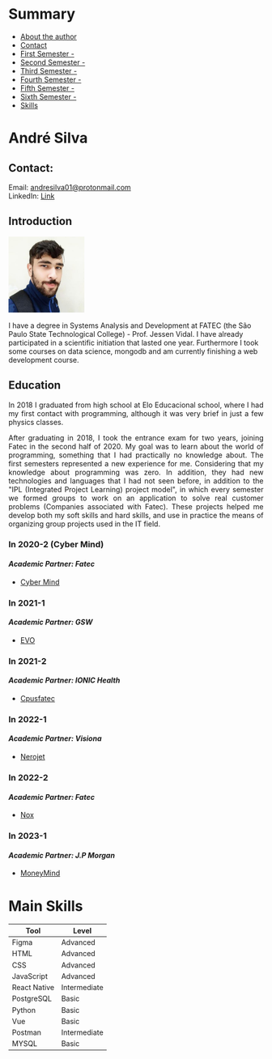 # Summary

* [About the author](#introduction)
* [Contact](#contact)
* [First Semester - ](#em-2020-2)
* [Second Semester - ](#em-2021-1)
* [Third Semester - ](#em-2021-2)
* [Fourth Semester - ](#em-2022-1)
* [Fifth Semester - ](#em-2022-2)
* [Sixth Semester - ](#em-2023-1)
* [Skills](#main-knowledge)

# André Silva

## Contact:
Email: andresilva01@protonmail.com \
LinkedIn: [Link](https://www.linkedin.com/in/andre-silva-silva/)

## Introduction
<div>
<img src="/img/pfp.jpg" alt="Profile photo" width=150 height=150 />
<p>I have a degree in Systems Analysis and Development at FATEC (the São Paulo State Technological College) - Prof. Jessen Vidal. I have already participated in a scientific initiation that lasted one year. Furthermore I took some courses on data science, mongodb and am currently finishing a web development course.</p>
</div>

## Education
<p align="justify">
In 2018 I graduated from high school at Elo Educacional school, where I had my first contact with programming, although it was very brief in just a few physics classes.
</p>
<p align="justify">
After graduating in 2018, I took the entrance exam for two years, joining Fatec in the second half of 2020. My goal was to learn about the world of programming, something that I had practically no knowledge about. The first semesters represented a new experience for me. Considering that my knowledge about programming was zero. In addition, they had new technologies and languages that I had not seen before, in addition to the "IPL (Integrated Project Learning) project model", in which every semester we formed groups to work on an application to solve real customer problems (Companies associated with Fatec). These projects helped me develop both my soft skills and hard skills, and use in practice the means of organizing group projects used in the IT field.
</p>

### In 2020-2 (Cyber Mind)

#### *Academic Partner: Fatec*
- [Cyber Mind](API1.md)

### In 2021-1

#### *Academic Partner: GSW*
- [EVO](API2.md)

### In 2021-2

#### *Academic Partner: IONIC Health*
- [Cpusfatec](API3.md)

### In 2022-1

#### *Academic Partner: Visiona*
- [Nerojet](API4.md)

### In 2022-2

#### *Academic Partner: Fatec*
- [Nox](API5.md)

### In 2023-1

#### *Academic Partner: J.P Morgan*
- [MoneyMind](API6.md)


# Main Skills

| Tool | Level |
| --------- | -------- |
| Figma | Advanced |
| HTML | Advanced |
| CSS | Advanced |
| JavaScript | Advanced |
| React Native| Intermediate |
| PostgreSQL | Basic |
| Python | Basic |
| Vue | Basic |
| Postman | Intermediate |
| MYSQL | Basic |
